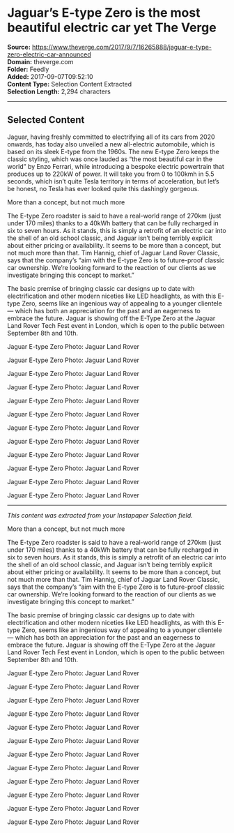 # Jaguar’s E-type Zero is the most beautiful electric car yet The Verge

**Source:** https://www.theverge.com/2017/9/7/16265888/jaguar-e-type-zero-electric-car-announced  
**Domain:** theverge.com  
**Folder:** Feedly  
**Added:** 2017-09-07T09:52:10  
**Content Type:** Selection Content Extracted  
**Selection Length:** 2,294 characters  


---

## Selected Content

Jaguar, having freshly committed to electrifying all of its cars from 2020 onwards, has today also unveiled a new all-electric automobile, which is based on its sleek E-type from the 1960s. The new E-type Zero keeps the classic styling, which was once lauded as “the most beautiful car in the world” by Enzo Ferrari, while introducing a bespoke electric powertrain that produces up to 220kW of power. It will take you from 0 to 100kmh in 5.5 seconds, which isn’t quite Tesla territory in terms of acceleration, but let’s be honest, no Tesla has ever looked quite this dashingly gorgeous.

More than a concept, but not much more

The E-type Zero roadster is said to have a real-world range of 270km (just under 170 miles) thanks to a 40kWh battery that can be fully recharged in six to seven hours. As it stands, this is simply a retrofit of an electric car into the shell of an old school classic, and Jaguar isn’t being terribly explicit about either pricing or availability. It seems to be more than a concept, but not much more than that. Tim Hannig, chief of Jaguar Land Rover Classic, says that the company’s “aim with the E-type Zero is to future-proof classic car ownership. We’re looking forward to the reaction of our clients as we investigate bringing this concept to market.”

The basic premise of bringing classic car designs up to date with electrification and other modern niceties like LED headlights, as with this E-type Zero, seems like an ingenious way of appealing to a younger clientele — which has both an appreciation for the past and an eagerness to embrace the future. Jaguar is showing off the E-Type Zero at the Jaguar Land Rover Tech Fest event in London, which is open to the public between September 8th and 10th.

Jaguar E-type Zero Photo: Jaguar Land Rover

Jaguar E-type Zero Photo: Jaguar Land Rover

Jaguar E-type Zero Photo: Jaguar Land Rover

Jaguar E-type Zero Photo: Jaguar Land Rover

Jaguar E-type Zero Photo: Jaguar Land Rover

Jaguar E-type Zero Photo: Jaguar Land Rover

Jaguar E-type Zero Photo: Jaguar Land Rover

Jaguar E-type Zero Photo: Jaguar Land Rover

Jaguar E-type Zero Photo: Jaguar Land Rover

Jaguar E-type Zero Photo: Jaguar Land Rover

Jaguar E-type Zero Photo: Jaguar Land Rover

Jaguar E-type Zero Photo: Jaguar Land Rover

---

*This content was extracted from your Instapaper Selection field.*

More than a concept, but not much more

The E-type Zero roadster is said to have a real-world range of 270km (just under 170 miles) thanks to a 40kWh battery that can be fully recharged in six to seven hours. As it stands, this is simply a retrofit of an electric car into the shell of an old school classic, and Jaguar isn’t being terribly explicit about either pricing or availability. It seems to be more than a concept, but not much more than that. Tim Hannig, chief of Jaguar Land Rover Classic, says that the company’s “aim with the E-type Zero is to future-proof classic car ownership. We’re looking forward to the reaction of our clients as we investigate bringing this concept to market.”

The basic premise of bringing classic car designs up to date with electrification and other modern niceties like LED headlights, as with this E-type Zero, seems like an ingenious way of appealing to a younger clientele — which has both an appreciation for the past and an eagerness to embrace the future. Jaguar is showing off the E-Type Zero at the Jaguar Land Rover Tech Fest event in London, which is open to the public between September 8th and 10th.

 Jaguar E-type Zero Photo: Jaguar Land Rover

 Jaguar E-type Zero Photo: Jaguar Land Rover

 Jaguar E-type Zero Photo: Jaguar Land Rover

 Jaguar E-type Zero Photo: Jaguar Land Rover

 Jaguar E-type Zero Photo: Jaguar Land Rover

 Jaguar E-type Zero Photo: Jaguar Land Rover

 Jaguar E-type Zero Photo: Jaguar Land Rover

 Jaguar E-type Zero Photo: Jaguar Land Rover

 Jaguar E-type Zero Photo: Jaguar Land Rover

 Jaguar E-type Zero Photo: Jaguar Land Rover

 Jaguar E-type Zero Photo: Jaguar Land Rover

 Jaguar E-type Zero Photo: Jaguar Land Rover
